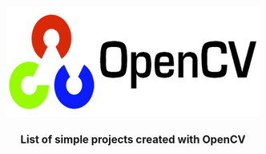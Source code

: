 <div align="center">
  <a href="https://github.com/roostamovic/OpenCV-projects">
    <img src="opencv.png" alt="Logo" width="600" height="222">
  </a>
  <br>
  <h2><b>List of simple projects created with OpenCV</b></h2>
</div>
